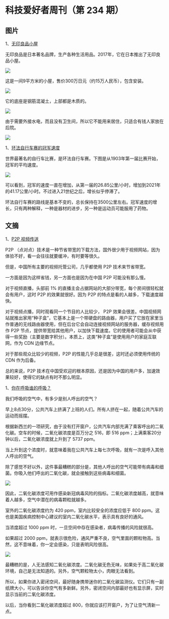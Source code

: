 # 科技爱好者周刊（第 234 期）

## 图片

1、[无印良品小屋](https://www.ignant.com/2017/12/12/tiny-huts-by-muji/)

无印良品是日本著名品牌，生产各种生活用品。2017年，它在日本推出了无印良品小屋。

![](https://cdn.beekka.com/blogimg/asset/202207/bg2022071008.webp)

这是一间9平方米的小屋，售价300万日元（约15万人民币），包含安装。

![](https://cdn.beekka.com/blogimg/asset/202207/bg2022071009.webp)

它的底座是钢筋混凝土，上部都是木质的。

![](https://cdn.beekka.com/blogimg/asset/202207/bg2022071010.webp)

由于需要外接水电，而且没有卫生间，所以它不能用来居住，只适合有钱人家放在后院。

![](https://cdn.beekka.com/blogimg/asset/202207/bg2022071007.webp)

1、[环法自行车赛的冠军速度](https://www.statista.com/chart/22981/average-speed-of-tour-de-france-winners-by-decade/)

世界最著名的自行车比赛，是环法自行车赛。下图是从1903年第一届比赛开始，冠军的平均速度。

![](https://cdn.beekka.com/blogimg/asset/202207/bg2022071106.webp)

可以看到，冠军的速度一直在增加，从第一届的26.85公里/小时，增加到2021年的41.17公里/小时。不过进入21世纪之后，增长似乎停滞了。

环法自行车赛的路线是基本不变的，总长保持在3500公里左右。冠军速度的增长，只有两种解释，一种是器材的进步，另一种是运动员可能服用了药物。

## 文摘

1、[P2P 视频传送](https://news.ycombinator.com/item?id=30540589)

P2P （点对点）技术是一种节省带宽的下载方法，国外很少用于视频网站，因为体验不好，看一会往往就要缓冲，有时要等很久。

但是，中国所有主要的视频托管公司，几乎都使用 P2P 技术来节省带宽。

一方面是因为这样省钱，另一方面也是因为在中国 P2P 可能没有那么慢。

对于视频直播，头部前 1% 的直播主会占据网站的大部分带宽，每个房间很轻松就会有用户，这时 P2P 的效果就很好。因为 P2P 的特点是看的人越多，下载速度越快。

对于视频点播，同时观看同一个节目的人比较少， P2P 效果会很差。中国视频网站就推出家用“种子盒”，它基本上是一个带硬盘的路由器，用户买了它放在家里当作普通的无线路由器使用，但在后台它会自动连接视频网站的服务器，缓存视频用作 P2P 节点，提供带宽给其他用户，以加快下载速度。它的使用者可能会从中获得一些奖励（主要是数字积分）。本质上，这类“种子盒”是使用用户的家庭互联网，作为 CDN 边缘节点。

对于那些观众比较少的视频，P2P 的性能几乎总是很差，这时还必须使用传统的 CDN 作为后备。

总的来说，P2P 技术在中国受欢迎的根本原因，还是因为中国的用户多，加速效果较好，使得它的缺点有时不那么明显。

1、[你在呼吸谁的呼吸？](https://www.rnz.co.nz/news/in-depth/470690/whose-breath-are-you-breathing)

我们呼吸的空气中，有多少是别人呼出的空气？

早上8点30分，公共汽车上挤满了上班的人们。所有人挤在一起，随着公共汽车的运动而摇摆。

根据新西兰的一项研究，由于没有打开窗户，公共汽车内部充满了乘客呼出的二氧化碳。空车的时候，二氧化碳浓度是百万分之 516，即 516 ppm；上满乘客20分钟以后，二氧化碳浓度就上升到了 5737 ppm。

当上升到这个浓度时，就意味着我在公共汽车上每七次呼吸，就有一次是呼入其他人呼出的空气。

除了感觉不好以外，这件事最糟糕的部分是，其他人呼出的空气可能带有病毒和细菌。你吸入他们呼出的二氧化碳，就会接触到这些病毒和细菌。

![](https://cdn.beekka.com/blogimg/asset/202207/bg2022071104.webp)

因此，二氧化碳浓度可用作感染新冠病毒风险的指标。二氧化碳浓度越高，就意味着人越多，空气中潜在的病毒颗粒就越多。

室外的二氧化碳浓度约为 420 ppm，室内比较安全的浓度应低于 800 ppm。这也是美国疾病控制中心建议的室内二氧化碳水平，表示具有良好的通风。

当浓度超过 1000 ppm 时，一旦空间中存在感染者，病毒传播的风险就很高。

如果超过 2000 ppm，就表示很危险，通风严重不良，空气里面的颗粒物高。当然，这不意味着，你一定会感染，只是表明风险很高。

![](https://cdn.beekka.com/blogimg/asset/202207/bg2022071105.webp)

最糟糕的是，人无法感知二氧化碳浓度。二氧化碳无色无味，如果处于高二氧化碳环境，自己是无法知道的。另外，空气颗粒物太小，肉眼无法看到。

所以，如果你进入密闭空间，最好随身携带迷你的二氧化碳监测仪。它们只有一副纸牌大小，可以告诉你空气有多新鲜。另外，密闭空间内部最好也有显示屏，实时显示当前的二氧化碳浓度。

以后，当你看到二氧化碳浓度超过 800，你就应该打开窗户，为了让空气清新一点。